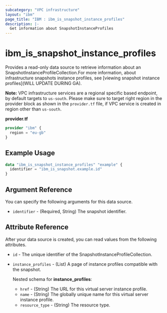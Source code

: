 ```yaml
---
subcategory: "VPC infrastructure"
layout: "ibm"
page_title: "IBM : ibm_is_snapshot_instance_profiles"
description: |-
  Get information about SnapshotInstanceProfiles
---
```


# ibm_is_snapshot_instance_profiles

Provides a read-only data source to retrieve information about an SnapshotInstanceProfileCollection.For more information, about infrastructure snapshots instance profiles, see [viewing snapshot instance profiles](WILL UPDATE DURING GA).

**Note:** 
VPC infrastructure services are a regional specific based endpoint, by default targets to `us-south`. Please make sure to target right region in the provider block as shown in the `provider.tf` file, if VPC service is created in region other than `us-south`.

**provider.tf**

```terraform
provider "ibm" {
  region = "eu-gb"
}
```

## Example Usage

```terraform
data "ibm_is_snapshot_instance_profiles" "example" {
  identifier = "ibm_is_snapshot.example.id"
}
```

## Argument Reference

You can specify the following arguments for this data source.

- `identifier` - (Required, String) The snapshot identifier.

## Attribute Reference

After your data source is created, you can read values from the following attributes.

- `id` - The unique identifier of the SnapshotInstanceProfileCollection.
- `instance_profiles` - (List) A page of instance profiles compatible with the snapshot.
    
    Nested schema for **instance_profiles**:
	- `href` - (String) The URL for this virtual server instance profile.
	- `name` - (String) The globally unique name for this virtual server instance profile.
	- `resource_type` - (String) The resource type.
